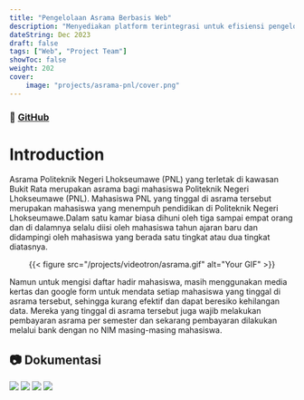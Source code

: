 ```yaml
---
title: "Pengelolaan Asrama Berbasis Web"
description: "Menyediakan platform terintegrasi untuk efisiensi pengelolaan asrama, memfasilitasi pendaftaran, penempatan, keamanan, dan komunikasi, serta memberikan manfaat peningkatan keteraturan administratif."
dateString: Dec 2023
draft: false
tags: ["Web", "Project Team"]
showToc: false
weight: 202
cover:
    image: "projects/asrama-pnl/cover.png"
---
```

### 🔗 [GitHub](https://github.com/mfredlyvanleuwen/asramapnl)

# Introduction

Asrama Politeknik Negeri Lhokseumawe (PNL) yang terletak di kawasan Bukit Rata merupakan asrama bagi mahasiswa Politeknik Negeri Lhokseumawe (PNL). Mahasiswa PNL yang tinggal di asrama tersebut merupakan mahasiswa yang menempuh pendidikan di Politeknik Negeri Lhokseumawe.Dalam satu kamar biasa dihuni oleh tiga sampai empat orang dan di dalamnya selalu diisi oleh mahasiswa tahun ajaran baru dan didampingi oleh mahasiswa yang berada satu tingkat atau dua tingkat diatasnya. 
<div class="center-gif">
    {{< figure src="/projects/videotron/asrama.gif" alt="Your GIF" >}}
</div>

Namun untuk mengisi daftar hadir mahasiswa, masih menggunakan media kertas dan google form untuk mendata setiap mahasiswa yang tinggal di asrama tersebut, sehingga kurang efektif dan dapat beresiko kehilangan data. Mereka yang tinggal di asrama tersebut juga wajib melakukan pembayaran asrama per semester dan sekarang pembayaran dilakukan melalui bank dengan no NIM masing-masing mahasiswa.

<style>
    /* Your CSS code here */
    .center-gif {
        display: flex;
        justify-content: center;
        align-items: center;
    }

    .center-gif img {
        max-width: 100%;
        max-height: 80vh; /* Sesuaikan dengan kebutuhan Anda */
    }
</style>

## 📷︎ Dokumentasi
![](/projects/asrama-pnl/1.jpg)
![](/projects/asrama-pnl/2.png)
![](/projects/asrama-pnl/3.png)
![](/projects/asrama-pnl/4.png)